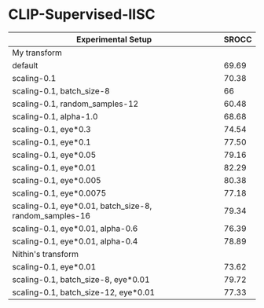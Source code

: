 # CLIP-Supervised-IISC

|             Experimental Setup                                                 | SROCC |
| ------------------------------------------------------------------------------ | ----- |
| My transform                                                                           |
| default                                                                        | 69.69 |
| scaling-0.1                                                                    | 70.38 |
| scaling-0.1, batch_size-8                                                      | 66    |
| scaling-0.1, random_samples-12                                                 | 60.48 |
| scaling-0.1, alpha-1.0                                                         | 68.68 |
| scaling-0.1, eye*0.3                                                           | 74.54 |  
| scaling-0.1, eye*0.1                                                           | 77.50 |
| scaling-0.1, eye*0.05                                                          | 79.16 |
| scaling-0.1, eye*0.01                                                          | 82.29 |
| scaling-0.1, eye*0.005                                                         | 80.38 |
| scaling-0.1, eye*0.0075                                                        | 77.18 |
| scaling-0.1, eye*0.01, batch_size-8, random_samples-16                         | 79.34 |
| scaling-0.1, eye*0.01, alpha-0.6                                               | 76.39 |
| scaling-0.1, eye*0.01, alpha-0.4                                               | 78.89 |
| Nithin's transform                                                                     |
| scaling-0.1, eye*0.01                                                          | 73.62 |
| scaling-0.1, batch_size-8, eye*0.01                                            | 79.72 |
| scaling-0.1, batch_size-12, eye*0.01                                           | 77.33 |
